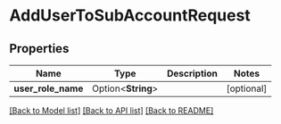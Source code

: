 # AddUserToSubAccountRequest

## Properties

Name | Type | Description | Notes
------------ | ------------- | ------------- | -------------
**user_role_name** | Option<**String**> |  | [optional]

[[Back to Model list]](../README.md#documentation-for-models) [[Back to API list]](../README.md#documentation-for-api-endpoints) [[Back to README]](../README.md)


